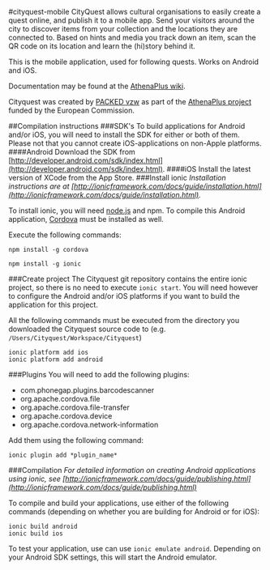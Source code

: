 #cityquest-mobile
CityQuest allows cultural organisations to easily create a quest online, and publish it to a mobile app.   Send your visitors around the city to discover items from your collection and the locations they are connected to. Based on hints and media you track down an item, scan the QR code on its location and learn the (hi)story behind it.
 
This is the mobile application, used for following quests. Works on Android and iOS.
 
Documentation may be found at the [AthenaPlus wiki](http://wiki.athenaplus.eu/index.php/CityQuest).
 
Cityquest was created by [PACKED vzw](http://packed.be/) as part of the [AthenaPlus project](http://www.athenaplus.eu/) funded by the European Commission.

##Compilation instructions
###SDK's
To build applications for Android and/or iOS, you will need to install the SDK for either or both of them. Please not that you cannot create iOS-applications on non-Apple platforms.
####Android
Download the SDK from [http://developer.android.com/sdk/index.html](http://developer.android.com/sdk/index.html).
####iOS
Install the latest version of XCode from the App Store.
###Install ionic
_Installation instructions are at [http://ionicframework.com/docs/guide/installation.html](http://ionicframework.com/docs/guide/installation.html)._

To install ionic, you will need [node.js](http://nodejs.org) and npm. To compile this Android application, [Cordova](http://cordova.apache.org) must be installed as well.

Execute the following commands:

`npm install -g cordova`

`npm install -g ionic`

###Create project
The Cityquest git repository contains the entire ionic project, so there is no need to execute `ionic start`. You will need however to configure the Android and/or iOS platforms if you want to build the application for this project.

All the following commands must be executed from the directory you downloaded the Cityquest source code to (e.g. `/Users/Cityquest/Workspace/Cityquest`)

```
ionic platform add ios
ionic platform add android
```

###Plugins
You will need to add the following plugins:

* com.phonegap.plugins.barcodescanner
* org.apache.cordova.file
* org.apache.cordova.file-transfer
* org.apache.cordova.device
* org.apache.cordova.network-information

Add them using the following command:

`ionic plugin add *plugin_name*`

###Compilation
_For detailed information on creating Android applications using ionic, see [http://ionicframework.com/docs/guide/publishing.html](http://ionicframework.com/docs/guide/publishing.html)_

To compile and build your applications, use either of the following commands (depending on whether you are building for Android or for iOS):

```
ionic build android
ionic build ios
```

To test your application, use can use `ionic emulate android`. Depending on your Android SDK settings, this will start the Android emulator.
